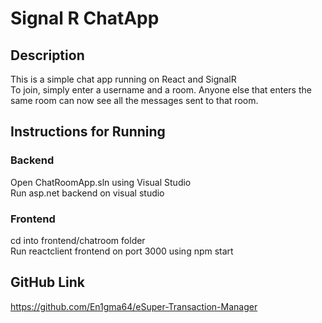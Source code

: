 # Signal R ChatApp
## Description
This is a simple chat app running on React and SignalR</br>
To join, simply enter a username and a room. Anyone  else that enters the same room can now see all the messages sent to that room.

## Instructions for Running

### Backend
Open ChatRoomApp.sln using Visual Studio</br>
Run asp.net backend on visual studio

### Frontend
cd into frontend/chatroom folder </br>
Run reactclient frontend on port 3000 using npm start

## GitHub Link
https://github.com/En1gma64/eSuper-Transaction-Manager